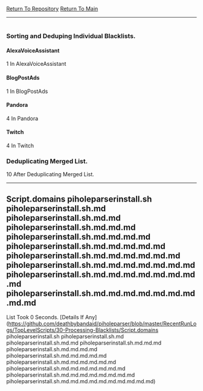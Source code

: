 [Return To Repository](https://github.com/deathbybandaid/piholeparser/)
[Return To Main](https://github.com/deathbybandaid/piholeparser/blob/master/RecentRunLogs/Mainlog.md)
____________________________________
# 
### Sorting and Deduping Individual Blacklists.
#### AlexaVoiceAssistant
1 In AlexaVoiceAssistant
#### BlogPostAds
1 In BlogPostAds
#### Pandora
4 In Pandora
#### Twitch
4 In Twitch
### Deduplicating Merged List.
10 After Deduplicating Merged List.
____________________________________
## Script.domains piholeparserinstall.sh piholeparserinstall.sh.md piholeparserinstall.sh.md.md piholeparserinstall.sh.md.md.md piholeparserinstall.sh.md.md.md.md piholeparserinstall.sh.md.md.md.md.md piholeparserinstall.sh.md.md.md.md.md.md piholeparserinstall.sh.md.md.md.md.md.md.md piholeparserinstall.sh.md.md.md.md.md.md.md.md piholeparserinstall.sh.md.md.md.md.md.md.md.md.md
List Took 0 Seconds.
[Details If Any](https://github.com/deathbybandaid/piholeparser/blob/master/RecentRunLogs/TopLevelScripts/30-Processing-Blacklists/Script.domains piholeparserinstall.sh piholeparserinstall.sh.md piholeparserinstall.sh.md.md piholeparserinstall.sh.md.md.md piholeparserinstall.sh.md.md.md.md piholeparserinstall.sh.md.md.md.md.md piholeparserinstall.sh.md.md.md.md.md.md piholeparserinstall.sh.md.md.md.md.md.md.md piholeparserinstall.sh.md.md.md.md.md.md.md.md piholeparserinstall.sh.md.md.md.md.md.md.md.md.md.md)

